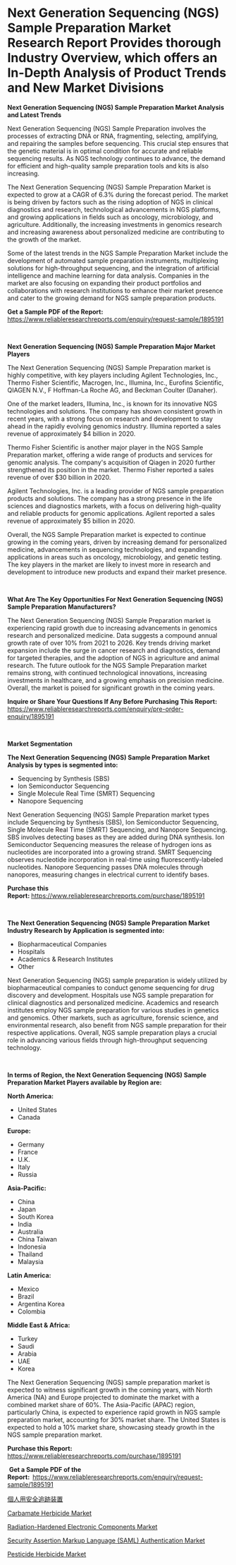 <p><h1>Next Generation Sequencing (NGS) Sample Preparation Market Research Report Provides thorough Industry Overview, which offers an In-Depth Analysis of Product Trends and New Market Divisions</h1></p><p><strong>Next Generation Sequencing (NGS) Sample Preparation Market Analysis and Latest Trends</strong></p>
<p><p>Next Generation Sequencing (NGS) Sample Preparation involves the processes of extracting DNA or RNA, fragmenting, selecting, amplifying, and repairing the samples before sequencing. This crucial step ensures that the genetic material is in optimal condition for accurate and reliable sequencing results. As NGS technology continues to advance, the demand for efficient and high-quality sample preparation tools and kits is also increasing.</p><p>The Next Generation Sequencing (NGS) Sample Preparation Market is expected to grow at a CAGR of 6.3% during the forecast period. The market is being driven by factors such as the rising adoption of NGS in clinical diagnostics and research, technological advancements in NGS platforms, and growing applications in fields such as oncology, microbiology, and agriculture. Additionally, the increasing investments in genomics research and increasing awareness about personalized medicine are contributing to the growth of the market.</p><p>Some of the latest trends in the NGS Sample Preparation Market include the development of automated sample preparation instruments, multiplexing solutions for high-throughput sequencing, and the integration of artificial intelligence and machine learning for data analysis. Companies in the market are also focusing on expanding their product portfolios and collaborations with research institutions to enhance their market presence and cater to the growing demand for NGS sample preparation products.</p></p>
<p><strong>Get a Sample PDF of the Report:&nbsp;</strong> <a href="https://www.reliableresearchreports.com/enquiry/request-sample/1895191">https://www.reliableresearchreports.com/enquiry/request-sample/1895191</a></p>
<p>&nbsp;</p>
<p><strong>Next Generation Sequencing (NGS) Sample Preparation Major Market Players</strong></p>
<p><p>The Next Generation Sequencing (NGS) Sample Preparation market is highly competitive, with key players including Agilent Technologies, Inc., Thermo Fisher Scientific, Macrogen, Inc., Illumina, Inc., Eurofins Scientific, QIAGEN N.V., F Hoffman-La Roche AG, and Beckman Coulter (Danaher).</p><p>One of the market leaders, Illumina, Inc., is known for its innovative NGS technologies and solutions. The company has shown consistent growth in recent years, with a strong focus on research and development to stay ahead in the rapidly evolving genomics industry. Illumina reported a sales revenue of approximately $4 billion in 2020.</p><p>Thermo Fisher Scientific is another major player in the NGS Sample Preparation market, offering a wide range of products and services for genomic analysis. The company's acquisition of Qiagen in 2020 further strengthened its position in the market. Thermo Fisher reported a sales revenue of over $30 billion in 2020.</p><p>Agilent Technologies, Inc. is a leading provider of NGS sample preparation products and solutions. The company has a strong presence in the life sciences and diagnostics markets, with a focus on delivering high-quality and reliable products for genomic applications. Agilent reported a sales revenue of approximately $5 billion in 2020.</p><p>Overall, the NGS Sample Preparation market is expected to continue growing in the coming years, driven by increasing demand for personalized medicine, advancements in sequencing technologies, and expanding applications in areas such as oncology, microbiology, and genetic testing. The key players in the market are likely to invest more in research and development to introduce new products and expand their market presence.</p></p>
<p>&nbsp;</p>
<p><strong>What Are The Key Opportunities For Next Generation Sequencing (NGS) Sample Preparation Manufacturers?</strong></p>
<p><p>The Next Generation Sequencing (NGS) Sample Preparation market is experiencing rapid growth due to increasing advancements in genomics research and personalized medicine. Data suggests a compound annual growth rate of over 10% from 2021 to 2026. Key trends driving market expansion include the surge in cancer research and diagnostics, demand for targeted therapies, and the adoption of NGS in agriculture and animal research. The future outlook for the NGS Sample Preparation market remains strong, with continued technological innovations, increasing investments in healthcare, and a growing emphasis on precision medicine. Overall, the market is poised for significant growth in the coming years.</p></p>
<p><strong>Inquire or Share Your Questions If Any Before Purchasing This Report:</strong> <a href="https://www.reliableresearchreports.com/enquiry/pre-order-enquiry/1895191">https://www.reliableresearchreports.com/enquiry/pre-order-enquiry/1895191</a></p>
<p>&nbsp;</p>
<p><strong>Market Segmentation</strong></p>
<p><strong>The Next Generation Sequencing (NGS) Sample Preparation Market Analysis by types is segmented into:</strong></p>
<p><ul><li>Sequencing by Synthesis (SBS)</li><li>Ion Semiconductor Sequencing</li><li>Single Molecule Real Time (SMRT) Sequencing</li><li>Nanopore Sequencing</li></ul></p>
<p><p>Next Generation Sequencing (NGS) Sample Preparation market types include Sequencing by Synthesis (SBS), Ion Semiconductor Sequencing, Single Molecule Real Time (SMRT) Sequencing, and Nanopore Sequencing. SBS involves detecting bases as they are added during DNA synthesis. Ion Semiconductor Sequencing measures the release of hydrogen ions as nucleotides are incorporated into a growing strand. SMRT Sequencing observes nucleotide incorporation in real-time using fluorescently-labeled nucleotides. Nanopore Sequencing passes DNA molecules through nanopores, measuring changes in electrical current to identify bases.</p></p>
<p><strong>Purchase this Report:&nbsp;</strong><a href="https://www.reliableresearchreports.com/purchase/1895191">https://www.reliableresearchreports.com/purchase/1895191</a></p>
<p>&nbsp;</p>
<p><strong>The Next Generation Sequencing (NGS) Sample Preparation Market Industry Research by Application is segmented into:</strong></p>
<p><ul><li>Biopharmaceutical Companies</li><li>Hospitals</li><li>Academics & Research Institutes</li><li>Other</li></ul></p>
<p><p>Next Generation Sequencing (NGS) sample preparation is widely utilized by biopharmaceutical companies to conduct genome sequencing for drug discovery and development. Hospitals use NGS sample preparation for clinical diagnostics and personalized medicine. Academics and research institutes employ NGS sample preparation for various studies in genetics and genomics. Other markets, such as agriculture, forensic science, and environmental research, also benefit from NGS sample preparation for their respective applications. Overall, NGS sample preparation plays a crucial role in advancing various fields through high-throughput sequencing technology.</p></p>
<p>&nbsp;</p>
<p><strong>In terms of Region, the Next Generation Sequencing (NGS) Sample Preparation Market Players available by Region are:</strong></p>
<p>
    <p> <strong> North America: </strong>
        <ul>
            <li>United States</li>
            <li>Canada</li>
        </ul>
        </p> 
    <p> <strong> Europe: </strong>
        <ul>
            <li>Germany</li>
            <li>France</li>
            <li>U.K.</li>
            <li>Italy</li>
            <li>Russia</li>
        </ul>
        </p> 
    <p> <strong> Asia-Pacific: </strong>
        <ul>
            <li>China</li>
            <li>Japan</li>
            <li>South Korea</li>
            <li>India</li>
            <li>Australia</li>
            <li>China Taiwan</li>
            <li>Indonesia</li>
            <li>Thailand</li>
            <li>Malaysia</li>
        </ul>
        </p> 
    <p> <strong> Latin America: </strong>
        <ul>
            <li>Mexico</li>
            <li>Brazil</li>
            <li>Argentina Korea</li>
            <li>Colombia</li>
        </ul>
        </p> 
    <p> <strong> Middle East & Africa: </strong>
        <ul>
            <li>Turkey</li>
            <li>Saudi</li>
            <li>Arabia</li>
            <li>UAE</li>
            <li>Korea</li>
        </ul>
    </p>
    </p>
<p><p>The Next Generation Sequencing (NGS) sample preparation market is expected to witness significant growth in the coming years, with North America (NA) and Europe projected to dominate the market with a combined market share of 60%. The Asia-Pacific (APAC) region, particularly China, is expected to experience rapid growth in NGS sample preparation market, accounting for 30% market share. The United States is expected to hold a 10% market share, showcasing steady growth in the NGS sample preparation market.</p></p>
<p><strong>Purchase this Report: </strong><a href="https://www.reliableresearchreports.com/purchase/1895191">https://www.reliableresearchreports.com/purchase/1895191</a></p>
<p>&nbsp;<strong>Get a Sample PDF of the Report:&nbsp;&nbsp;</strong><a href="https://www.reliableresearchreports.com/enquiry/request-sample/1895191">https://www.reliableresearchreports.com/enquiry/request-sample/1895191</a></p>
<p><strong></strong></p>
<p><p><a href="https://medium.com/@klr1591/%E5%80%8B%E4%BA%BA%E3%81%AE%E5%AE%89%E5%85%A8%E8%BF%BD%E8%B7%A1%E3%83%87%E3%83%90%E3%82%A4%E3%82%B9%E5%B8%82%E5%A0%B4-%E5%B8%82%E5%A0%B4%E3%82%B7%E3%82%A7%E3%82%A2-%E5%B8%82%E5%A0%B4%E3%83%88%E3%83%AC%E3%83%B3%E3%83%89-%E5%B0%86%E6%9D%A5%E3%81%AE%E6%88%90%E9%95%B7%E3%81%AE%E6%8E%A2%E6%B1%82-97e6f10b6a12">個人用安全追跡装置</a></p><p><a href="https://view.publitas.com/reportprime-1/carbamate-herbicide-market-size-share-trends-analysis-report-by-application-regional-outlook-competitive-strategies-and-segment-forecasts-2024-2031/">Carbamate Herbicide Market</a></p><p><a href="https://automatic-knee-4c7.notion.site/Radiation-Hardened-Electronic-Components-Market-Research-Report-The-Key-To-Successful-Business-Stra-c191f2ab97dd48c7bd9ab281eb3c3223">Radiation-Hardened Electronic Components Market</a></p><p><a href="https://github.com/lataunyatinikmelvin59ilbd0dv/Market-Research-Report-List-1/blob/main/security-assertion-markup-language-saml-authentication-market.md">Security Assertion Markup Language (SAML) Authentication Market</a></p><p><a href="https://view.publitas.com/reportprime-1/pesticide-herbicide-market-research-report-provides-thorough-industry-overview-which-offers-an-in-depth-analysis-of-product-trends-and-new-market-divisions/">Pesticide Herbicide Market</a></p></p>